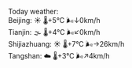 Today weather:  
Beijing: ☀️ 🌡️+5°C 🌬️↓0km/h  
Tianjin: 🌫  🌡️+4°C 🌬️↙0km/h  
Shijiazhuang: ☀️ 🌡️+7°C 🌬️→26km/h  
Tangshan: ☁️ 🌡️+3°C 🌬️↗4km/h  
